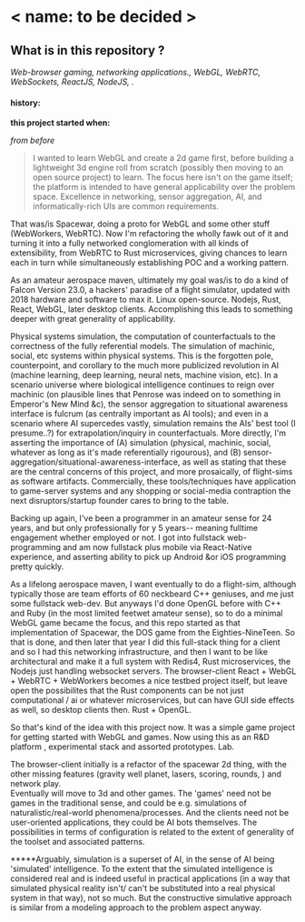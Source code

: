 


# < name: to be decided >

## What is in this repository ?










_Web-browser gaming, networking applications., WebGL, WebRTC, WebSockets, ReactJS, NodeJS, ._
#### history:

**this project started when:**

_from before_
>I wanted to learn WebGL and create a 2d game first, before building a lightweight 3d engine roll from scratch (possibly then moving to an open source project) to learn.  The focus here isn't on the game itself; the platform is intended to have general applicability over the problem space. Excellence in networking, sensor aggregation, AI, and informatically-rich UIs are common requirements.

That was/is Spacewar, doing a proto for WebGL and some other stuff (WebWorkers, WebRTC).  Now I'm refactoring the wholly fawk out of it and turning it into a fully networked conglomeration with all kinds of extensibility, from WebRTC to Rust microservices, giving chances to learn each in turn while simultaneously establishing POC and a working pattern.

As an amateur aerospace maven, ultimately my goal was/is to do a kind of Falcon Version 23.0, a hackers' paradise of a flight simulator, updated with 2018 hardware and software to max it. Linux open-source.  Nodejs, Rust, React, WebGL, later desktop clients.  Accomplishing this leads to something deeper with great generality of applicability.  

Physical systems simulation, the computation of counterfactuals to the correctness of the fully referential models.  The simulation of machinic, social, etc systems within physical systems.  This is the forgotten pole, counterpoint, and corollary to the much more publicized revolution in AI (machine learning, deep learning, neural nets, machine vision, etc).  In a scenario universe where biological intelligence continues to reign over machinic (on plausible lines that Penrose was indeed on to something in Emperor's New Mind &c), the sensor aggregation to situational awareness interface is fulcrum (as centrally important as AI tools); and even in a scenario where AI supercedes vastly, simulation remains the AIs' best tool (I presume..?) for extrapolation/inquiry in counterfactuals. More directly, I'm asserting the importance of (A) simulation (physical, machinic, social, whatever as long as it's made referentially rigourous), and (B) sensor-aggregation/situational-awareness-interface, as well as stating that these are the central concerns of this project, and more prosaically, of flight-sims as software artifacts.  Commercially, these tools/techniques have application to game-server systems and any shopping or social-media contraption the next disruptors/startup founder cares to bring to the table.


Backing up again, I've been a programmer in an amateur sense for 24 years, and but only professionally for y 5 years-- meaning fulltime engagement whether employed or not.  I got into fullstack web-programming and am now fullstack plus mobile via React-Native experience, and asserting ability to pick up Android &or iOS programming pretty quickly.

As a lifelong aerospace maven, I want eventually to do a flight-sim, although typically those are team efforts of 60 neckbeard C++ geniuses, and me just some fullstack web-dev.  But anyways I'd done OpenGL before with C++ and Ruby (in the most limited feetwet amateur sense), so to do a minimal WebGL game became the focus, and this repo started as that implementation of Spacewar, the DOS game from the Eighties-NineTeen.  So that is done, and then later that year I did this full-stack thing for a client and so I had this networking infrastructure, and then I want to be like architectural and make it a full system with Redis4, Rust microservices, the Nodejs just handling websocket servers.  The browser-client React + WebGL + WebRTC + WebWorkers becomes a nice testbed project itself, but leave open the possibilites that the Rust components can be not just computational / ai or whatever microservices, but can have GUI side effects as well, so desktop clients then.  Rust + OpenGL.

So that's kind of the idea with this project now.  It was a simple game project for getting started with WebGL and games.  Now using this as an R&D platform , experimental stack and assorted prototypes.  Lab.

The browser-client initially is a refactor of the spacewar 2d thing, with the other missing features (gravity well planet, lasers, scoring, rounds, ) and network play.  
Eventually will move to 3d and other games.  The 'games' need not be games in the traditional sense, and could be e.g. simulations of naturalistic/real-world phenomena/processes.
And the clients need not be user-oriented applications, they could be AI bots themselves.  The possibilities in terms of configuration is related to the extent of generality of the toolset and associated patterns.




**\***Arguably, simulation is a superset of AI, in the sense of AI being 'simulated' intelligence. To the extent that the simulated intelligence is considered real and is indeed useful in practical applications (in a way that simulated physical reality isn't/ can't be substituted into a real physical system in that way), not so much.  But the constructive simulative approach is similar from a modeling approach to the problem aspect anyway.
